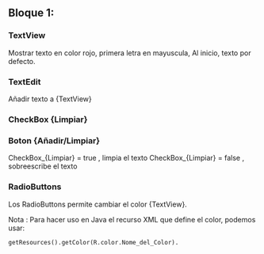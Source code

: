 ## Bloque 1:

### TextView 
Mostrar texto en color rojo, primera letra en mayuscula,
Al inicio, texto por defecto.
### TextEdit
Añadir texto a {TextView}
### CheckBox {Limpiar}
### Boton {Añadir/Limpiar}
CheckBox_{Limpiar} = true , limpia el texto
CheckBox_{Limpiar} = false , sobreescribe el texto
### RadioButtons
Los RadioButtons permite cambiar el color {TextView}.

Nota : Para hacer uso en Java el recurso XML que define el color, podemos usar:

    getResources().getColor(R.color.Nome_del_Color).
